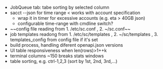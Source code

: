 * JobQueue tab: tabe sorting by selected column
* sacct --json for time range < works with account specification
    * wrap it in timer for excessive accounts (e.g. eta > 40GB json)
    * configurable time-range with cmdline switch?
* ~~config file reading from 1. /etc/sc.conf , 2. ~/sc.conf~~
* job templates readong from 1. /etc/sc/templates , 2. ~/sc/templates , 3. templates_config from config file if it's set
* build process, handling diferent openapi.json versions
* UI table responsiveness when len(rows)>1++k
* terminal columns ~150 breaks stats windows
* table sorting, e.g. ctrl-1,2,3 (sort by 1st, 2nd, 3rd,...)
